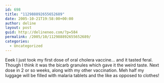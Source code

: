 ```yaml
---
id: 698
title: "112988892655652689"
date: 2005-10-21T19:58:00+00:00
author: deline
layout: post
guid: http://delineneo.com/?p=584
permalink: /2005/10/112988892655652689/
categories:
  - Uncategorized
---
```

Eeek I just took my first dose of oral cholera vaccine&#8230; and it tasted feral. Though I think it was the bicarb granules which gave it the weird taste. Next dose in 2 or so weeks, along with my other vaccination. Meh half my luggage will be filled with malaria tablets and the like as opposed to clothes!
